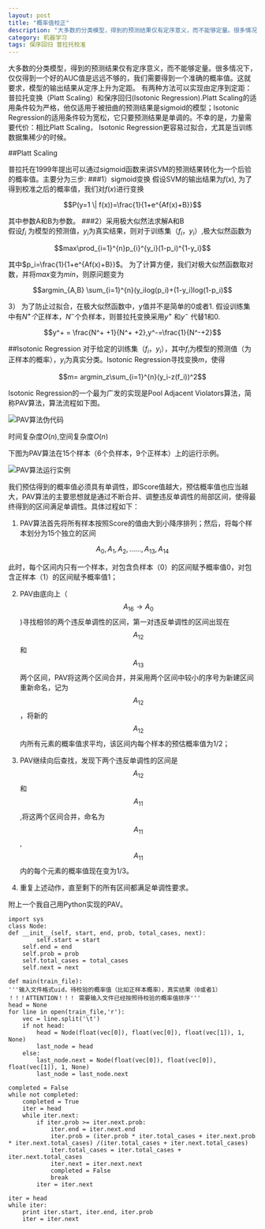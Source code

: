 ```yaml
---
layout: post
title: "概率值校正"
description: "大多数的分类模型，得到的预测结果仅有定序意义，而不能够定量。很多情况下，仅仅得到一个好的AUC值是远远不够的，我们需要得到一个准确的概率值。这就要求，模型的输出结果从定序上升为定距。"
category: 机器学习
tags: 保序回归 普拉托校准
---
```


大多数的分类模型，得到的预测结果仅有定序意义，而不能够定量。很多情况下，仅仅得到一个好的AUC值是远远不够的，我们需要得到一个准确的概率值。这就要求，模型的输出结果从定序上升为定距。
有两种方法可以实现由定序到定距：普拉托变换（Platt Scaling）和保序回归(Isotonic Regression).Platt Scaling的适用条件较为严格，他仅适用于被扭曲的预测结果是sigmoid的模型；Isotonic Regression的适用条件较为宽松，它只要预测结果是单调的。不幸的是，力量需要代价：相比Platt Scaling， Isotonic Regression更容易过拟合，尤其是当训练数据集稀少的时候。

##Platt Scaling

普拉托在1999年提出可以通过sigmoid函数来讲SVM的预测结果转化为一个后验的概率值。主要分为三步:
###1）sigmoid变换
假设SVM的输出结果为$f(x)$, 为了得到校准之后的概率值，我们对$f(x)$进行变换

$$P(y=1 \| f(x))=\frac{1}{1+e^{Af(x)+B}}$$

其中参数A和B为参数。
###2）采用极大似然法求解A和B	
假设$f_i$ 为模型的预测值，$y_i$为真实结果，则对于训练集$（f_i，y_i）$,极大似然函数为

$$max\prod_{i=1}^{n}p_{i}^{y_i}(1-p_i)^{1-y_i}$$

其中$p_i=\frac{1}{1+e^{Af(x)+B}}$。
为了计算方便，我们对极大似然函数取对数，并将$max$变为$min$，则原问题变为

$$argmin_{A,B} \sum_{i=1}^{n}(y_ilog(p_i)+(1-y_i)log(1-p_i)$$

3） 为了防止过拟合，在极大似然函数中，y值并不是简单的0或者1.
假设训练集中有$N^+个$正样本，$N^-$个负样本，则普拉托变换采用$y^+$ 和$y^-$ 代替1和0.

$$y^+ = \frac{N^+ +1}{N^+ +2},y^-=\frac{1}{N^-+2}$$

##Isotonic Regression
对于给定的训练集$（f_i，y_i）$，其中$f_i$为模型的预测值（为正样本的概率），$y_i$为真实分类。Isotonic Regression寻找变换$m$，使得

$$m= argmin_z\sum_{i=1}^{n}(y_i-z(f_i))^2$$ 

Isotonic Regression的一个最为广发的实现是Pool Adjacent Violators算法，简称PAV算法，算法流程如下图。

![PAV算法伪代码][1]

时间复杂度$O(n)$,空间复杂度$O(n)$

下图为PAV算法在15个样本（6个负样本，9个正样本）上的运行示例。

![PAV算法运行实例][2]

我们预估得到的概率值必须具有单调性，即Score值越大，预估概率值也应当越大，PAV算法的主要思想就是通过不断合并、调整违反单调性的局部区间，使得最终得到的区间满足单调性。具体过程如下：
 1. PAV算法首先将所有样本按照Score的值由大到小降序排列；然后，将每个样本划分为15个独立的区间
 
$$A_0,A_1,A_2,......,A_{13},A_{14}$$

此时，每个区间内只有一个样本，对包含负样本（0）的区间赋予概率值0，对包含正样本（1）的区间赋予概率值1；

 2. PAV由底向上（$$A_{16}\rightarrow A_{0}$$)寻找相邻的两个违反单调性的区间，第一对违反单调性的区间出现在$$A_{12}$$和$$A_{13}$$两个区间，PAV将这两个区间合并，并采用两个区间中较小的序号为新建区间重新命名，记为$$A_{12}$$，将新的$$A_{12}$$内所有元素的概率值求平均，该区间内每个样本的预估概率值为1/2；
 
 3. PAV继续向后查找，发现下两个违反单调性的区间是$$A_{12}$$和$$A_{11}$$,将这两个区间合并，命名为$$A_{11}$$,$$A_{11}$$内的每个元素的概率值现在变为1/3。
 
 4. 重复上述动作，直至剩下的所有区间都满足单调性要求。

附上一个我自己用Python实现的PAV。

    import sys
    class Node:
	def __init__(self, start, end, prob, total_cases, next):
        	self.start = start
		self.end = end
		self.prob = prob
		self.total_cases = total_cases
		self.next = next

    def main(train_file):
    '''输入文件格式uid，待校验的概率值（比如正样本概率），真实结果（0或者1）
    ！！！ATTENTION！！！ 需要输入文件已经按照待校验的概率值排序'''
	head = None
	for line in open(train_file,'r'):
		vec = line.split('\t')
		if not head:
			head = Node(float(vec[0]), float(vec[0]), float(vec[1]), 1, None)
			last_node = head
		else:
			last_node.next = Node(float(vec[0]), float(vec[0]), float(vec[1]), 1, None)
			last_node = last_node.next

	completed = False
	while not completed:
		completed = True
		iter = head
		while iter.next:
			if iter.prob >= iter.next.prob:
				iter.end = iter.next.end
				iter.prob = (iter.prob * iter.total_cases + iter.next.prob * iter.next.total_cases) /(iter.total_cases + iter.next.total_cases)
				iter.total_cases = iter.total_cases + iter.next.total_cases
				iter.next = iter.next.next
				completed = False
				break
			iter = iter.next

	iter = head
	while iter:
		print iter.start, iter.end, iter.prob
		iter = iter.next

  [1]: http://ww1.sinaimg.cn/mw690/7c225887jw1efrvnzcmu5j20e507nmyb.jpg
  [2]: http://ww3.sinaimg.cn/mw690/7c225887jw1efrvswllklj20cw0bb757.jpg